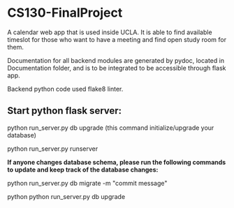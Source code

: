 # CS130-FinalProject
 
 
A calendar web app that is used inside UCLA. It is able to find available timeslot for those who want to have a meeting and find open study room for them.  
  
Documentation for all backend modules are generated by pydoc, located in Documentation folder, and is to be integrated to be accessible through flask app.  

Backend python code used flake8 linter. 

## Start python flask server:
python run_server.py db upgrade (this command initialize/upgrade your database)

python run_server.py runserver

**If anyone changes database schema, please run the following commands to update and keep track of the database changes:**


python run_server.py db migrate -m "commit message"

python python run_server.py db upgrade

